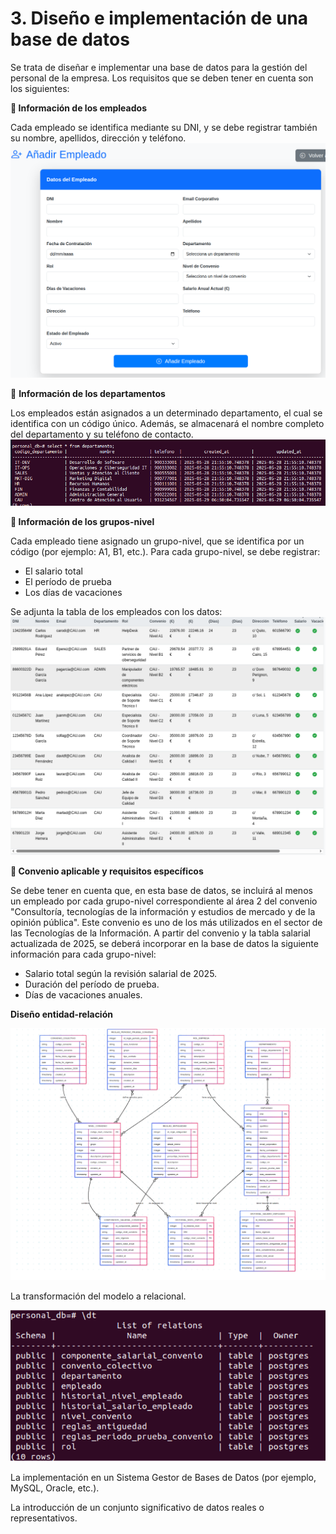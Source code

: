 # 3. Diseño e implementación de una base de datos

Se trata de diseñar e implementar una base de datos para la gestión del personal de la empresa. Los requisitos que se deben tener en cuenta son los siguientes:

**🔹 Información de los empleados**

Cada empleado se identifica mediante su DNI, y se debe registrar también su nombre, apellidos, dirección y teléfono.
![BBDD_14.png](img/servicios/SRV4/BBDD_14.png)

🔹 **Información de los departamentos**

Los empleados están asignados a un determinado departamento, el cual se identifica con un código único. Además, se almacenará el nombre completo del departamento y su teléfono de contacto.
![BBDD_15.png](img/servicios/SRV4/BBDD_15.png)

**🔹 Información de los grupos-nivel**

Cada empleado tiene asignado un grupo-nivel, que se identifica por un código (por ejemplo: A1, B1, etc.). Para cada grupo-nivel, se debe registrar:

- El salario total
- El período de prueba
- Los días de vacaciones

Se adjunta la tabla de los empleados con los datos:
![BBDD_16.png](img/servicios/SRV4/BBDD_16.png)

**🔹 Convenio aplicable y requisitos específicos**

Se debe tener en cuenta que, en esta base de datos, se incluirá al menos un empleado por cada grupo-nivel correspondiente al área 2 del convenio "Consultoría, tecnologías de la información y estudios de mercado y de la opinión pública".
Este convenio es uno de los más utilizados en el sector de las Tecnologías de la Información.
A partir del convenio y la tabla salarial actualizada de 2025, se deberá incorporar en la base de datos la siguiente información para cada grupo-nivel:

- Salario total según la revisión salarial de 2025.
- Duración del período de prueba.
- Días de vacaciones anuales.

**Diseño entidad-relación**

![BBDD_2.png](img/servicios/SRV4/BBDD_2.png)

La transformación del modelo a relacional.

![BBDD_8.png](img/servicios/SRV4/BBDD_8.png)


La implementación en un Sistema Gestor de Bases de Datos (por ejemplo, MySQL, Oracle, etc.).


La introducción de un conjunto significativo de datos reales o representativos.

